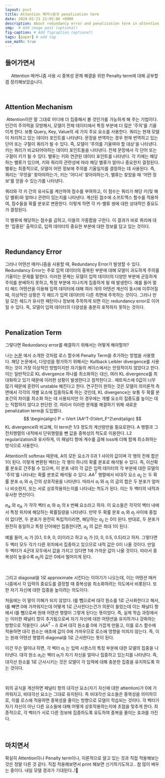 ```yaml
---
layout: post
title: Attention 매커니즘과 penalization term
date: 2024-01-21 21:05:00 +0900
description: About redundancy error and penalization term in attention mechanism
img:  # Add image post (optional)
fig-caption: # Add figcaption (optional)
tags: [paper] # add tag
use_math: true
---
```


## **들어가면서**

&#160;&#160;&#160;&#160; Attention 매커니즘 사용 시 중복성 문제 해결을 위한 Penalty term에 대해 공부할 겸 정리해보았습니다.               

​              

## Attention Mechanism

​       Attention이란 말 그대로 어디에 더 집중해서 볼 것인가를 가능하게 해 주는 기법이다. 인간의 주의력을 모방해서, 모델이 전체 데이터에서 특정 부분에 더 많은 '주의'를 기울이게 한다. 보통 Query, Key, Value의 세 가지 주요 요소를 사용한다. 쿼리는 현재 모델이 처리하고 있는 데이터 포인트를 나타낸다. 문장을 번역하는 경우 현재 번역하고 있는 단어 또는 구절이 쿼리가 될 수 있다. 즉, 모델이 '주의를 기울여야 할 대상'을 나타낸다. 키는 쿼리가 비교되어야하는 데이터 포인트들을 나타낸다. 전체 문장에서 각 단어 또는 구절이 키가 될 수 있다. 밸류는 키와 연관된 데이터 포인트를 나타낸다. 각 키에는 해당하는 밸류가 있으며, 키와 쿼리의 관련성에 따라 해당 밸류가 얼마나 중요한지 결정된다. 밸류는 최종적으로, 모델이 어떤 정보에 주의를 기울일지를 결정하는 데 사용된다. 즉, 쿼리는 '무엇을' 찾아야하는가, 키는 '어디서' 찾아야하는가, 밸류는 찾았을 때 '어떤 정보'를 얻을 수 있는가를 나타낸다.

쿼리와 각 키 간의 유사도를 계산하여 점수를 부여하고, 이 점수는 쿼리가 해당 키(및 해당 밸류)와 얼마나 관련이 있는지를 나타낸다. 계산된 점수에 소프트맥스 함수를 적용하여, 점수들을 확률 분포로 변환한다. 이렇게 하면 각 키-밸류 쌍에 대한 상대적인 중요도가 결정된다. 

각 밸류에 해당하는 점수를 곱하고, 이들의 가중합을 구한다. 이 결과가 바로 쿼리에 대한 '집중된' 출력으로, 입력 데이터의 중요한 부분에 대한 정보를 담고 있는 것이다.        

   

   

​    

## Redundancy Error

그러나 어텐션 매커니즘을 사용할 때, Redundancy Error가 발생할 수 있다. Redundancy Error는 주로 입력 데이터의 중복된 부분에 대해 모델이 과도하게 주의를 기울이는 문제를 말한다. 이러한 문제는 모델이 입력 데이터의 다양한 부분에 균등하게 주의를 분배하지 못하고, 특정 부분에 지나치게 집중하게 될 때 발생한다. 예를 들어 멀티 헤드 어텐션을 이용해 입력 데이터에 대해 여러 개의 어텐션 계산이 동시에 이루어질 때, 이상적인 상황은 각 헤드가 입력 데이터의 다른 측면에 주목하는 것이다. 그러나 만일 모든 헤드가 유사한 패턴이나 정보에 주목하게 되면 이는 redundancy error로 이어질 수 있다. 즉, 모델이 입력 데이터의 다양성을 충분히 포착하지 못하는 것이다. 

​                 

   

   

## Penalization Term

그렇다면 Redundancy error를 해결하기 위해서는 어떻게 해야할까? 

나는 [논문]('https://arxiv.org/pdf/1703.03130.pdf') 에서 소개한 것처럼 로스 함수에 Penalty Term을 추가하는 방법을 사용했다. 해당 논문에서, 다양성을 평가하기 위해서는 Kullback Leibler divergence를 사용하는 것이 가장 이상적인 방법이지만 자기들의 케이스에서는 안정적이지 않았다고 한다. 이는 일반적으로 KL divergence 하나를 최소화하는 대신, 여러 KL divergence를 최대화하고 있기 때문에 이러한 상황이 발생한다고 짐작한다고.. 매트릭스에 0값이 너무 많기 때문에 훈련이 unstable 해진다고 한다. 연구진이 원하는 것은 모델이 의미론적 측면에서 각각의 개별 요소에 집중하도록 하는 것인데, KL divergence는 보통 두 확률 분포간의 차이를 최소화 하는 데 사용되지만 이 경우에는 개별 요소의 집중도를 높이는 데는 적합하지 않다고 판단한 것. 따라서 이러한 문제를 해결하기 위해 새로운 penalization term을 도입했다. 
$$
\begin{align} P = \Vert (AA^T-I)\Vert_F^2\end{align}
$$
KL divergence와 비교해, 이 term은 1/3 정도의 계산량만을 필요로한다. A 행렬과 그 전치행렬의 내적에서 단위행렬을 뺀 값을 중복성의 척도로 이용한다. L2 regularization과 유사하게, 이 패널티 항에 계수를 곱해 loss에 더해 함께 최소화하는 방식으로 사용한다. 

Attention의 softmax 때문에, A의 모든 요소가 0과 1 사이의 값이며 각 행의 전체 합은 1이 된다. 이렇게 변환된 벡터는 각 행이 하나의 확률 분포로 해석될 수 있다. 즉, 이산확률 분포로 간주될 수 있으며, 이 분포 내의 각 값은 입력 데이터의 각 부분에 대한 모델의 '주의'를 나타내는 확률 분포로 해석될 수 있다. $AA^T$ 행렬에서 비대각 요소 $a_{ij}$ 는 두 확률 분포 $a_i$ 와 $a_j$ 간의 상호작용을 나타낸다. 따라서 $a_i$ 와 $a_j$ 의 곱의 합은 두 분포가 얼마나 비슷한지, 또는 서로 상호작용하는지를 나타내는 척도가 된다. 이는 두 벡터의 내적과 유사한 연산이다. 

$a_{ik}$ 와 $a_{jk}$ 가 각각 벡터 $a_i$ 와 $a_j$ 의 $k$ 번째 요소라고 하자. 이 요소들은 각각의 벡터 내에서 특정 위치에 해당하는 확률질량을 나타낸다. 만약 두 확률 분포 $a_i$ 와 $a_j$ 사이에 중첩이 없다면, 두 분포가 완전히 독립적이라면, 해당하는 $a_{ij}$ 는 0이 된다. 반대로, 두 분포가 완전히 동일하고 특정 단어에만 집중한다면, $a_{ij}$ 의 값은 최대 1이 된다. 

예를 들어, $a_i$ 가 [0.1, 0.9, 0, 0]이라고 하고 $a_j$ 가 [0, 0, 0.5, 0.5]라고 하자. 그렇다면 두 벡터 모두 각기 다른 위치에서 집중하고 있으므로 내적 값은 0이 나올 것이다. 만일 두 벡터가 4군데 모두에서 값을 가지고 있다면 1에 가까운 값이 나올 것이다. 따라서 중복성이 높을수록 $a_{ij}$의 값은 0에서 멀어지게 된다.

​       

그리고 diagonal을 1로 approximate 시킨다는 이야기가 나오는데, 이는 어텐션 매커니즘에서 각 입력의 중요도를 결정할 때 중복성을 최소화하려는 의도에서 비롯된다. 또한 자기 자신에 대한 집중을 높이려는 의도이다. 

처음에는 이 말이 이해가 되지 않았다. I를 뺌으로써 대각 원소를 1로 근사화한다고 해서, I를 빼면 0에 가까워지는데 어떻게 1로 근사한다는건가 의문이 들었는데 이는 패널티 항에서 I를 뺌으로써 원래 어텐션 행렬이 그렇게 된다는 뜻이었다. 즉, 실제 학습 과정에서는 이러한 패널티 항이 추가됨으로써 자기 자신에 대한 어텐션을 유지하거나 강화하는 방향으로 작용한다 .$(AA^T-I)$ 로써 대각 원소를 0에 가깝게 만들고, 이를 로스 함수에 적용하면 대각 원소는 애초에 값이 0에 가까우므로 로스에 영향을 미치지 않는다. 즉, 이는 원래 어텐션 행렬의 diagonal을 1로 근사한다는 뜻이 된다. 

이건 무슨 말이냐 하면, 각 벡터 $a_i$ 는 입력 시퀀스의 특정 부분에 대한 모델의 집중을 나타낸다. 대각 원소 $a_{ii}$는 벡터 $a_i$가 자기 자신을 얼마나 집중하고 있는지를 나타낸다. 즉, 대각선 원소를 1로 근사시키는 것은 모델이 각 입력에 대해 충분한 집중을 유지하도록 하는 것이다.

​          

위의 공식을 계산하면 패널티 항의 대각선 요소(자기 자신에 대한 attention)가 0에 가까워지고, 비대각선 요소는 그대로 유지된다. 즉 비대각선 요소들은 중복성을 의미하므로, 이를 로스에 적용하면 중복성을 줄이는 방향으로 모델이 학습되는 것이다. 각 벡터가 자기 자신이 아닌 다른 요소들에 대해 어떻게 상호작용하는지에 초점을 맞추게 한다.  최종적으로, 각 벡터가 서로 다른 정보에 집중하도록 유도하여 중복을 줄이는 효과를 가진다.

​     



## 마치면서

확실히 Attention이나 Penalty term이나, 이론적으로 알고 있는 것과 직접 적용해보는 것은 정말 다른 것 같다. 직접 적용해보면서 print 해보면 신기하기도하고.. 참 많이 배우는 중이다. 내일 모델 경과가 기대된다..!🙏



​       

​       

​      







